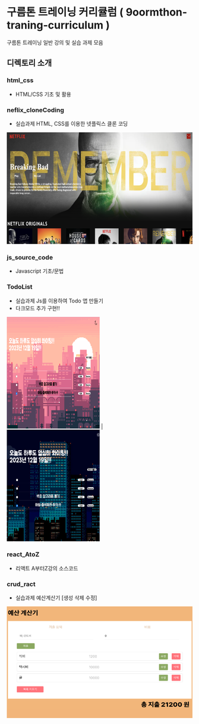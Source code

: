 # 구름톤 트레이닝 커리큘럼 ( 9oormthon-traning-curriculum )
구름톤 트레이닝 일반 강의 및 실습 과제 모음

## 디렉토리 소개

### html_css
* HTML/CSS 기초 및 활용

### neflix_cloneCoding
* 실습과제 HTML, CSS를 이용한 넷플릭스 클론 코딩
<img src='netflix_cloneCoding/result.png' width='500' height='300'>

### js_source_code
* Javascript 기초/문법

### TodoList 
* 실습과제 Js를 이용하여 Todo 앱 만들기
* 다크모드 추가 구현!!

<img src='TodoList/todolist1.png' width='250' height='300'> | <img src='TodoList/todolist2.png' width='250' height='300'>

### react_AtoZ 
* 리액트 A부터Z강의 소스코드

### crud_ract
* 실습과제 예산계산기 [생성 삭제 수정] 
<img src='crud_react/crud_react.png' width='500' height='300'>